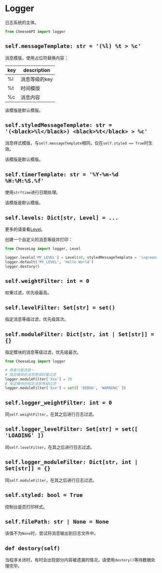 # **Logger**

日志系统的主体。

```python
from CheeseAPI import logger
```

## **`self.messageTemplate: str = '(%l) %t > %c'`**

消息模版，使用占位符替换内容：

| key | description |
| - | - |
| %l | 消息等级的key |
| %t | 时间模版 |
| %c | 消息内容 |

该模版是默认模版。

## **`self.styledMessageTemplate: str = '(<black>%l</black>) <black>%t</black> > %c'`**

消息样式模版，与`self.messageTemplate`相同，仅在`self.styled == True`时生效。

该模版是默认模版。

## **`self.timerTemplate: str = '%Y-%m-%d %H:%M:%S.%f'`**

使用`strftime`进行日期处理。

该模版是默认模版。

## **`self.levels: Dict[str, Level] = ...`**

更多的请查看[Level]('./Level.md')。

创建一个自定义的消息等级并打印：

```python
from CheeseLog import logger, Level

logger.levels['MY_LEVEL'] = Level(40, styledMessageTemplate = '(<green>%l</green>) <black>%t</black> > %c')
logger.default('MY_LEVEL', 'Hello World')
logger.destory()
```

## **`self.weightFilter: int = 0`**

权重过滤，优先级最高。

## **`self.levelFilter: Set[str] = set()`**

指定消息等级过滤，优先级其次。

## **`self.moduleFilter: Dict[str, int | Set[str]] = {}`**

指定模块的消息等级过滤，优先级最次。

```python
from CheeseLog import logger

# 两者只能选其一
# 指定模块的消息等级权重过滤
logger.moduleFilter['Xxx'] = 20
# 指定模块的指定消息等级过滤
logger.moduleFilter['Xxx'] = set([ 'DEBUG', 'WARNING' ])
```

## **`self.logger_weightFilter: int = 0`**

同`self.weightFilter`，在其之后进行日志过滤。

## **`self.logger_levelFilter: Set[str] = set([ 'LOADING' ])`**

同`self.levelFilter`，在其之后进行日志过滤。

## **`self.logger_moduleFilter: Dict[str, int | Set[str]] = {}`**

同`self.moduleFilter`，在其之后进行日志过滤。

## **`self.styled: bool = True`**

控制台是否打印样式。

## **`self.filePath: str | None = None`**

该值不为`None`时，尝试将消息输出到日志文件中。

## **`def destory(self)`**

当程序关闭时，有时会出现部分内容被遗漏的情况，请使用`destory()`等待数据处理完毕。
